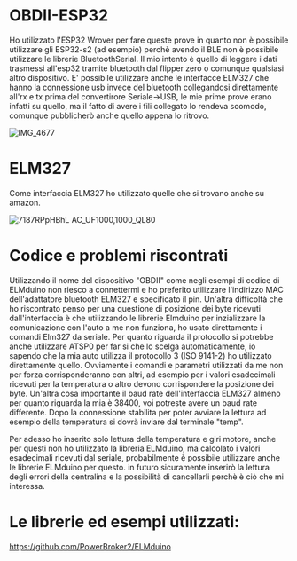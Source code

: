 # OBDII-ESP32
Ho utilizzato l'ESP32 Wrover per fare queste prove in quanto non è possibile utilizzare gli ESP32-s2 (ad esempio) perchè avendo il BLE non è possibile utilizzare le librerie BluetoothSerial. Il mio intento è quello di leggere i dati trasmessi all'esp32 tramite bluetooth dal flipper zero o comunque qualsiasi altro dispositivo. E' possibile utilizzare anche le interfacce ELM327 che hanno la connessione usb invece del bluetooth collegandosi direttamente all'rx e tx prima del convertirore Seriale->USB, le mie prime prove erano infatti su quello, ma il fatto di avere i fili collegato lo rendeva scomodo, comunque pubblicherò anche quello appena lo ritrovo. 

![IMG_4677](https://github.com/user-attachments/assets/95fdf65f-c011-41e6-bad6-16fda673e8c2)

# ELM327
Come interfaccia ELM327 ho utilizzato quelle che si trovano anche su amazon.

![7187RPpHBhL _AC_UF1000,1000_QL80_](https://github.com/user-attachments/assets/78265b1c-b756-4a81-adf8-937183c239ce)






# Codice e problemi riscontrati
Utilizzando il nome del dispositivo "OBDII" come negli esempi di codice di ELMduino non riesco a connettermi e ho preferito utilizzare l'indirizzo MAC dell'adattatore bluetooth ELM327 e specificato il pin. Un'altra difficoltà che ho riscontrato penso per una questione di posizione dei byte ricevuti dall'interfaccia è che utilizzando le librerie Elmduino per inzializzare la comunicazione con l'auto a me non funziona, ho usato direttamente i comandi Elm327 da seriale.
Per quanto riguarda il protocollo si potrebbe anche utilizzare ATSP0 per far si che lo scelga automaticamente, io sapendo che la mia auto utilizza il protocollo 3 (ISO 9141-2) ho utilizzato direttamente quello. 
Ovviamente i comandi e parametri utilizzati da me non per forza corrisponderanno con altri, ad esempio per i valori esadecimali ricevuti per la temperatura o altro devono corrispondere la posizione dei byte. Un'altra cosa importante il baud rate dell'interfaccia ELM327 almeno per quanto riguarda la mia è 38400, voi potreste avere un baud rate differente.
Dopo la connessione stabilita per poter avviare la lettura ad esempio della temperatura si dovrà inviare dal terminale "temp". 

Per adesso ho inserito solo lettura della temperatura e giri motore, anche per questi non ho utilizzato la libreria ELMduino, ma calcolato i valori esadecimali ricevuti dal seriale, probabilmente è possibile utilizzare anche le librerie ELMduino per questo. in futuro sicuramente inserirò la lettura degli errori della centralina e la possibilità di cancellarli perchè è ciò che mi interessa.






# Le librerie ed esempi utilizzati: 
https://github.com/PowerBroker2/ELMduino
